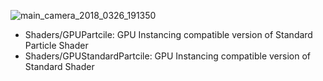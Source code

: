 ![main_camera_2018_0326_191350](https://user-images.githubusercontent.com/1482297/37901148-6213c8a8-312b-11e8-90de-d486db25164c.png)

 - Shaders/GPUPartcile: GPU Instancing compatible version of Standard Particle Shader
 - Shaders/GPUStandardPartcile: GPU Instancing compatible version of Standard Shader

